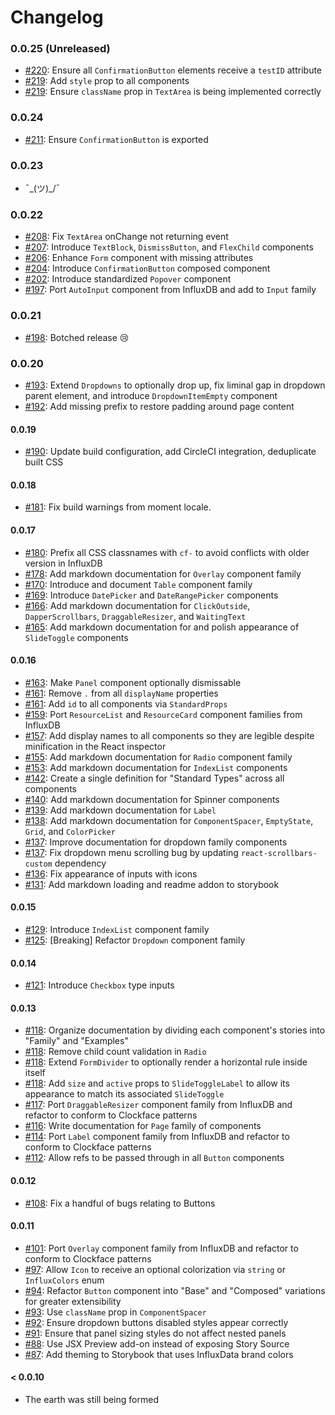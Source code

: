 # Changelog

### 0.0.25 (Unreleased)

- [#220](https://github.com/influxdata/clockface/pull/220): Ensure all `ConfirmationButton` elements receive a `testID` attribute
- [#219](https://github.com/influxdata/clockface/pull/219): Add `style` prop to all components
- [#219](https://github.com/influxdata/clockface/pull/219): Ensure `className` prop in `TextArea` is being implemented correctly

### 0.0.24

- [#211](https://github.com/influxdata/clockface/pull/211): Ensure `ConfirmationButton` is exported

### 0.0.23

- ¯\_(ツ)_/¯

### 0.0.22

- [#208](https://github.com/influxdata/clockface/pull/208): Fix `TextArea` onChange not returning event
- [#207](https://github.com/influxdata/clockface/pull/207): Introduce `TextBlock`, `DismissButton`, and `FlexChild` components
- [#206](https://github.com/influxdata/clockface/pull/206): Enhance `Form` component with missing attributes
- [#204](https://github.com/influxdata/clockface/pull/204): Introduce `ConfirmationButton` composed component
- [#202](https://github.com/influxdata/clockface/pull/202): Introduce standardized `Popover` component
- [#197](https://github.com/influxdata/clockface/pull/197): Port `AutoInput` component from InfluxDB and add to `Input` family

### 0.0.21

- [#198](https://github.com/influxdata/clockface/pull/198): Botched release 😢

### 0.0.20

- [#193](https://github.com/influxdata/clockface/pull/193): Extend `Dropdowns` to optionally drop up, fix liminal gap in dropdown parent element, and introduce `DropdownItemEmpty` component
- [#192](https://github.com/influxdata/clockface/pull/192): Add missing prefix to restore padding around page content

#### 0.0.19

- [#190](https://github.com/influxdata/clockface/pull/190): Update build configuration, add CircleCI integration, deduplicate built CSS

#### 0.0.18

- [#181](https://github.com/influxdata/clockface/pull/181): Fix build warnings from moment locale.

#### 0.0.17

- [#180](https://github.com/influxdata/clockface/pull/180): Prefix all CSS classnames with `cf-` to avoid conflicts with older version in InfluxDB
- [#178](https://github.com/influxdata/clockface/pull/178): Add markdown documentation for `Overlay` component family
- [#170](https://github.com/influxdata/clockface/pull/170): Introduce and document `Table` component family
- [#169](https://github.com/influxdata/clockface/pull/169): Introduce `DatePicker` and `DateRangePicker` components
- [#166](https://github.com/influxdata/clockface/pull/166): Add markdown documentation for `ClickOutside`, `DapperScrollbars`, `DraggableResizer`, and `WaitingText`
- [#165](https://github.com/influxdata/clockface/pull/165): Add markdown documentation for and polish appearance of `SlideToggle` components

#### 0.0.16

- [#163](https://github.com/influxdata/clockface/pull/163): Make `Panel` component optionally dismissable
- [#161](https://github.com/influxdata/clockface/pull/161): Remove `.` from all `displayName` properties
- [#161](https://github.com/influxdata/clockface/pull/161): Add `id` to all components via `StandardProps`
- [#159](https://github.com/influxdata/clockface/pull/159): Port `ResourceList` and `ResourceCard` component families from InfluxDB
- [#157](https://github.com/influxdata/clockface/pull/157): Add display names to all components so they are legible despite minification in the React inspector
- [#155](https://github.com/influxdata/clockface/pull/155): Add markdown documentation for `Radio` component family
- [#153](https://github.com/influxdata/clockface/pull/154): Add markdown documentation for `IndexList` components
- [#142](https://github.com/influxdata/clockface/pull/142): Create a single definition for "Standard Types" across all components
- [#140](https://github.com/influxdata/clockface/pull/140): Add markdown documentation for Spinner components
- [#139](https://github.com/influxdata/clockface/pull/139): Add markdown documentation for `Label`
- [#138](https://github.com/influxdata/clockface/pull/138): Add markdown documentation for `ComponentSpacer`, `EmptyState`, `Grid`, and `ColorPicker`
- [#137](https://github.com/influxdata/clockface/pull/137): Improve documentation for dropdown family components
- [#137](https://github.com/influxdata/clockface/pull/137): Fix dropdown menu scrolling bug by updating `react-scrollbars-custom` dependency
- [#136](https://github.com/influxdata/clockface/pull/136): Fix appearance of inputs with icons
- [#131](https://github.com/influxdata/clockface/pull/131): Add markdown loading and readme addon to storybook

#### 0.0.15

- [#129](https://github.com/influxdata/clockface/pull/129): Introduce `IndexList` component family
- [#125](https://github.com/influxdata/clockface/pull/125): [Breaking] Refactor `Dropdown` component family

#### 0.0.14

- [#121](https://github.com/influxdata/clockface/pull/121): Introduce `Checkbox` type inputs

#### 0.0.13

- [#118](https://github.com/influxdata/clockface/pull/118): Organize documentation by dividing each component's stories into "Family" and "Examples"
- [#118](https://github.com/influxdata/clockface/pull/118): Remove child count validation in `Radio`
- [#118](https://github.com/influxdata/clockface/pull/118): Extend `FormDivider` to optionally render a horizontal rule inside itself
- [#118](https://github.com/influxdata/clockface/pull/118): Add `size` and `active` props to `SlideToggleLabel` to allow its appearance to match its associated `SlideToggle`
- [#117](https://github.com/influxdata/clockface/pull/117): Port `DraggableResizer` component family from InfluxDB and refactor to conform to Clockface patterns
- [#116](https://github.com/influxdata/clockface/pull/116): Write documentation for `Page` family of components
- [#114](https://github.com/influxdata/clockface/pull/114): Port `Label` component family from InfluxDB and refactor to conform to Clockface patterns
- [#112](https://github.com/influxdata/clockface/pull/112): Allow refs to be passed through in all `Button` components

#### 0.0.12

- [#108](https://github.com/influxdata/clockface/pull/108): Fix a handful of bugs relating to Buttons

#### 0.0.11

- [#101](https://github.com/influxdata/clockface/pull/101): Port `Overlay` component family from InfluxDB and refactor to conform to Clockface patterns
- [#97](https://github.com/influxdata/clockface/pull/97): Allow `Icon` to receive an optional colorization via `string` or `InfluxColors` enum
- [#94](https://github.com/influxdata/clockface/pull/94): Refactor `Button` component into "Base" and "Composed" variations for greater extensibility
- [#93](https://github.com/influxdata/clockface/pull/93): Use `className` prop in `ComponentSpacer`
- [#92](https://github.com/influxdata/clockface/pull/92): Ensure dropdown buttons disabled styles appear correctly
- [#91](https://github.com/influxdata/clockface/pull/91): Ensure that panel sizing styles do not affect nested panels
- [#88](https://github.com/influxdata/clockface/pull/88): Use JSX Preview add-on instead of exposing Story Source
- [#87](https://github.com/influxdata/clockface/pull/87): Add theming to Storybook that uses InfluxData brand colors

#### < 0.0.10

- The earth was still being formed
